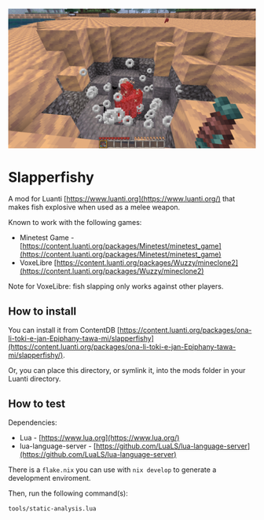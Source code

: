 ![screenshot](screenshot.png)

# Slapperfishy

A mod for Luanti [https://www.luanti.org](https://www.luanti.org/) that makes
fish explosive when used as a melee weapon.

Known to work with the following games:

- Minetest Game - [https://content.luanti.org/packages/Minetest/minetest_game](https://content.luanti.org/packages/Minetest/minetest_game)
- VoxeLibre [https://content.luanti.org/packages/Wuzzy/mineclone2](https://content.luanti.org/packages/Wuzzy/mineclone2)

Note for VoxeLibre: fish slapping only works against other players.

## How to install

You can install it from ContentDB
[https://content.luanti.org/packages/ona-li-toki-e-jan-Epiphany-tawa-mi/slapperfishy](https://content.luanti.org/packages/ona-li-toki-e-jan-Epiphany-tawa-mi/slapperfishy/).

Or, you can place this directory, or symlink it, into the mods folder in your Luanti
directory.

## How to test

Dependencies:

- Lua - [https://www.lua.org](https://www.lua.org/)
- lua-language-server - [https://github.com/LuaLS/lua-language-server](https://github.com/LuaLS/lua-language-server)

There is a `flake.nix` you can use with `nix develop` to generate a development
enviroment.

Then, run the following command(s):

```sh
tools/static-analysis.lua
```

